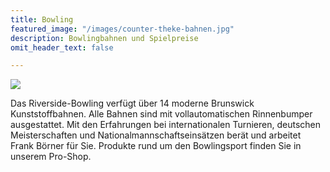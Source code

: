 ```yaml
---
title: Bowling
featured_image: "/images/counter-theke-bahnen.jpg"
description: Bowlingbahnen und Spielpreise
omit_header_text: false

---
```

![](/images/bowling-preise.jpg)

Das Riverside-Bowling verfügt über 14 moderne Brunswick Kunststoffbahnen. Alle Bahnen sind mit vollautomatischen Rinnenbumper ausgestattet. Mit den Erfahrungen bei internationalen Turnieren, deutschen Meisterschaften und Nationalmannschaftseinsätzen berät und arbeitet Frank Börner für Sie. Produkte rund um den Bowlingsport finden Sie in unserem Pro-Shop.